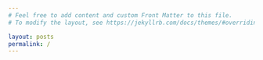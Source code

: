 ```yaml
---
# Feel free to add content and custom Front Matter to this file.
# To modify the layout, see https://jekyllrb.com/docs/themes/#overriding-theme-defaults

layout: posts
permalink: /
---
```

